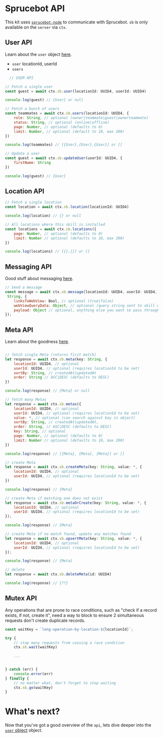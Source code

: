 # Sprucebot API
This kit uses [`sprucebot-node`](https://github.com/sprucelabsai/sprucebot-node) to communicate with Sprucebot. `sb` is only available on the `server` via `ctx`.

## User API
Learn about the `user` object [here](user.md).

* `user` locationId, userId
* `users`
```js
  // USER API

// Fetch a single user
const guest = await ctx.sb.user(locationId: UUID4, userId: UUID4)

console.log(guest) // {User} or null

// Fetch a bunch of users
const teammates = await ctx.sb.users(locationId: UUID4, {
    role: String, // optional (owner|teammate|guest|ownerteammate)
    status: String, // optional (online|offline)
    page: Number, // optional (defaults to 0)
    limit: Number, // optional (default to 10, max 200)
})

console.log(teammates) // [{User},{User},{User}] or []

// Update a user
const guest = await ctx.sb.updateUser(userId: UUID4, {
    firstName: String
})

console.log(guest) // {User}
```
## Location API
```js
// Fetch a single location
const location = await ctx.sb.location(locationId: UUID4)

console.log(location) // {} or null

// All locations where this skill is installed
const locations = await ctx.sb.locations({
    page: Number, // optional (defaults to 0)
    limit: Number // optional (defaults to 10, max 200)
}) 

console.log(locations) // [{},{}] or []
```

## Messaging API
Good stuff about messaging [here](messages.md).
```js
// Send a message
const message = await ctx.sb.message(locationId: UUID4, userId: UUID4, message:
 String, {
    linksToWebView: Bool, // optional (true|false)
    webViewQueryData: Object, // optional (query string sent to skill when user taps it)
    payload: Object // optional, anything else you want to pass through to the messaging layer
});
```

## Meta API
Learn about the goodness [here](meta.md).
```js

// fetch single Meta (returns first match)
let response = await ctx.sb.meta(key: String, {
    locationId: UUID4, // optional
    userId: UUID4, // optional (requires locationId to be set)
    sortBy: String, // createdAt|updatedAt
    order: String // ASC|DESC (defaults to DESC)
})

console.log(response) // {Meta} or null

// fetch many Metas
let response = await ctx.sb.metas({
    locationId: UUID4, // optional
    userId: UUID4, // optional (requires locationId to be set)
    value: *, // optional (can search against key in object)
    sortBy: String, // createdAt|updatedAt,
    order: String, // ASC|DESC (defaults to DESC)
    key: String, // optional
    page: Number, // optional (defaults to 0)
    limit: Number // optional (defaults to 10, max 200)
})

console.log(response) // [{Meta}, {Meta}, {Meta}] or []

// create Meta
let response = await ctx.sb.createMeta(key: String, value: *, {
    locationId: UUID4, // optional
    userId: UUID4, // optional (requires locationId to be set)
})

console.log(response) // {Meta}

// create Meta if matching one does not exist
let response = await ctx.sb.metaOrCreate(key: String, value: *, {
    locationId: UUID4, // optional
    userId: UUID4, // optional (requires locationId to be set)
});

console.log(response) // {Meta}

// create Meta if no match found, update any matches found
let response = await ctx.sb.upsertMeta(key: String, value: *, {
    locationId: UUID4, // optional
    userId: UUID4, // optional (requires locationId to be set)
});

console.log(response) // {Meta}

// delete
let response = await ctx.sb.deleteMeta(id: UUID4)

console.log(response) // {??}
```
## Mutex API
Any operations that are prone to race conditions, such as "check if a record exists, if not, create it", need a way to block to ensure 2 simultaneous requests don't create duplicate records. 

```js
const waitKey = `long-operation-by-location-${locationId}`;

try {
    // stop many requests from causing a race condition
    ctx.sb.wait(waitKey)

    ... 

    
} catch (err) {
    console.error(err)
} finally {
    // no matter what, don't forget to stop waiting
    ctx.sb.go(waitKey)
}
```

# What's next?
Now that you've got a good overview of the `api`, lets dive deeper into the [`user` object](user.md) object.